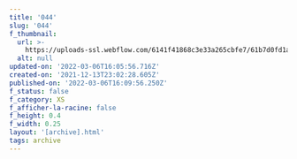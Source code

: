 ```yaml
---
title: '044'
slug: '044'
f_thumbnail:
  url: >-
    https://uploads-ssl.webflow.com/6141f41868c3e33a265cbfe7/61b7d0fd1a32c3da33ec009c_044.jpg
  alt: null
updated-on: '2022-03-06T16:05:56.716Z'
created-on: '2021-12-13T23:02:28.605Z'
published-on: '2022-03-06T16:09:56.250Z'
f_status: false
f_category: XS
f_afficher-la-racine: false
f_height: 0.4
f_width: 0.25
layout: '[archive].html'
tags: archive
---
```



